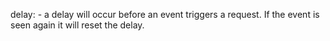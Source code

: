 delay:<timing declaration> - a delay will occur before an event triggers a request. If the event is seen again it will reset the delay.
